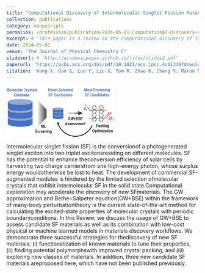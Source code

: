 ```yaml
---
title: "Computational Discovery of Intermolecular Singlet Fission Materials Using Many-Body Perturbation Theory"
collection: publications
category: manuscripts
permalink: /profession/publication/2024-05-01-Computational-Discovery-of-Intermolecular-Singlet-Fission-Materials-Using-Many-Body-Perturbation-Theory
excerpt: # 'This paper is a review on the computational discovery of intermolecular singlet fission materials using many-body perturbation theory.'
date: 2024-05-01
venue: 'The Journal of Physical Chemistry C'
slidesurl: # 'http://academicpages.github.io/files/slides2.pdf'
paperurl: 'https://pubs.acs.org/doi/pdf/10.1021/acs.jpcc.4c01340?download=true'
citation: 'Wang X, Gao S, Luo Y, Liu X, Tom R, Zhao K, Chang V, Marom N. Computational Discovery of Intermolecular Singlet Fission Materials Using Many-Body Perturbation Theory. The Journal of Physical Chemistry C. 2024 May 1;128(19):7841-64.'
---
```


<img src="/images/SFReviewACS24.gif" alt="SF Review" style="height: 100pt;">

Intermolecular singlet fission (SF) is the conversionof a photogenerated singlet exciton into two triplet excitonsresiding on different molecules. SF has the potential to enhance theconversion efficiency of solar cells by harvesting two charge carriersfrom one high-energy photon, whose surplus energy wouldotherwise be lost to heat. The development of commercial SF-augmented modules is hindered by the limited selection ofmolecular crystals that exhibit intermolecular SF in the solid state.Computational exploration may accelerate the discovery of new SFmaterials. The GW approximation and Bethe−Salpeter equation(GW+BSE) within the framework of many-body perturbationtheory is the current state-of-the-art method for calculating the excited-state properties of molecular crystals with periodic boundaryconditions. In this Review, we discuss the usage of GW+BSE to assess candidate SF materials as well as its combination with low-cost physical or machine learned models in materials discovery workflows. We demonstrate three successful strategies for thediscovery of new SF materials: (i) functionalization of known materials to tune their properties, (ii) finding potential polymorphswith improved crystal packing, and (iii) exploring new classes of materials. In addition, three new candidate SF materials areproposed here, which have not been published previously.